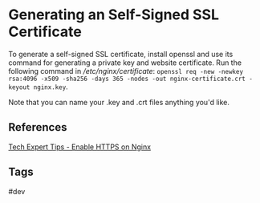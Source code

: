 # Generating an Self-Signed SSL Certificate

To generate a self-signed SSL certificate, install openssl and use its command for generating a private key and website certificate. Run the following command in */etc/nginx/certificate*: `openssl req -new -newkey rsa:4096 -x509 -sha256 -days 365 -nodes -out nginx-certificate.crt -keyout nginx.key`.  

Note that you can name your .key and .crt files anything you'd like.  

## References
[Tech Expert Tips - Enable HTTPS on Nginx](https://techexpert.tips/nginx/enable-https-nginx/)

## Tags
#dev
